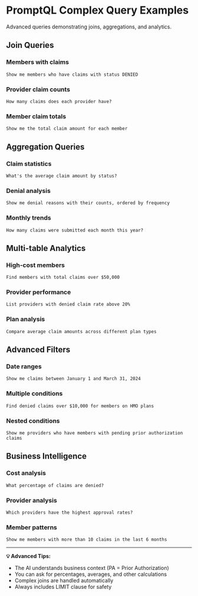 # PromptQL Complex Query Examples

Advanced queries demonstrating joins, aggregations, and analytics.

## Join Queries

### Members with claims
```
Show me members who have claims with status DENIED
```

### Provider claim counts
```
How many claims does each provider have?
```

### Member claim totals
```
Show me the total claim amount for each member
```

## Aggregation Queries

### Claim statistics
```
What's the average claim amount by status?
```

### Denial analysis
```
Show me denial reasons with their counts, ordered by frequency
```

### Monthly trends
```
How many claims were submitted each month this year?
```

## Multi-table Analytics

### High-cost members
```
Find members with total claims over $50,000
```

### Provider performance
```
List providers with denied claim rate above 20%
```

### Plan analysis
```
Compare average claim amounts across different plan types
```

## Advanced Filters

### Date ranges
```
Show me claims between January 1 and March 31, 2024
```

### Multiple conditions
```
Find denied claims over $10,000 for members on HMO plans
```

### Nested conditions
```
Show me providers who have members with pending prior authorization claims
```

## Business Intelligence

### Cost analysis
```
What percentage of claims are denied?
```

### Provider analysis
```
Which providers have the highest approval rates?
```

### Member patterns
```
Show me members with more than 10 claims in the last 6 months
```

---

**💡 Advanced Tips:**
- The AI understands business context (PA = Prior Authorization)
- You can ask for percentages, averages, and other calculations
- Complex joins are handled automatically
- Always includes LIMIT clause for safety
